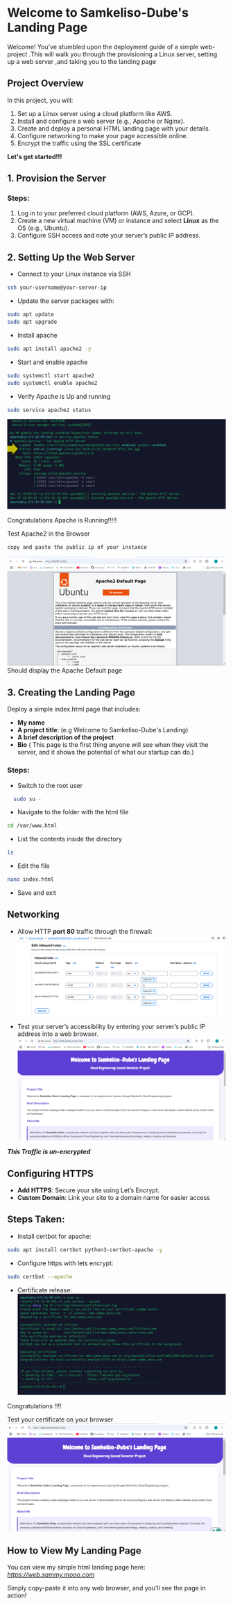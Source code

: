 # Welcome to Samkeliso-Dube's Landing Page

Welcome! You’ve stumbled upon the deployment guide of a simple web-project .This will walk you through the provisioning a Linux server, setting up a web server ,and taking you to the landing page

## **Project Overview**

In this project, you will:

1. Set up a Linux server using a cloud platform like AWS.
2. Install and configure a web server (e.g., Apache or Nginx).
3. Create and deploy a personal HTML landing page with your details.
4. Configure networking to make your page accessible online.
5. Encrypt the traffic using the SSL certificate

**Let's get started!!!**

## 1. **Provision the Server**

### Steps:

1. Log in to your preferred cloud platform (AWS, Azure, or GCP).
2. Create a new virtual machine (VM) or instance and select **Linux** as the OS (e.g., Ubuntu).
3. Configure SSH access and note your server’s public IP address.

## 2. **Setting Up the Web Server**

- Connect to your Linux instance via SSH

```bash
ssh your-username@your-server-ip
```

- Update the server packages with:

```bash
sudo apt update
sudo apt upgrade
```

- Install apache

```bash
sudo apt install apache2 -y
```

- Start and enable apache

```bash
sudo systemctl start apache2
sudo systemctl enable apache2
```

- Verify Apache is Up and running

```bash
sudo service apache2 status
```

![Apache status](./images/apache%20status.png)

Congratulations Apache is Running!!!!!

Test Apache2 in the Browser

```bash
copy and paste the public ip of your instance
```

![Apache running on web browser](./images/apache2.png)
Should display the Apache Default page

## 3. **Creating the Landing Page**

Deploy a simple index.html page that includes:

- **My name**
- **A project title**: (e.g Welcome to Samkeliso-Dube's Landing)
- **A brief description of the project**
- **Bio** (
  This page is the first thing anyone will see when they visit the server, and it shows the potential of what our startup can do.)

### Steps:

- Switch to the root user

```bash
  sudo su -
```

- Navigate to the folder with the html file

```bash
cd /var/www.html
```

- List the contents inside the directory

```bash
ls
```

- Edit the file

```bash
nano index.html
```

- Save and exit



## **Networking**

-  Allow HTTP **port 80** traffic through the firewall:
   ![Port 80 allowed](./images/port-80-allowed.png)



- Test your server’s accessibility by entering your server’s public IP address into a web browser.
![Server availability](./images/moo-URL.png)

***This Traffic is un-encrypted*** 



## **Configuring HTTPS**

- **Add HTTPS**: Secure your site using Let’s Encrypt.
- **Custom Domain**: Link your site to a domain name for easier access

## **Steps Taken:**

- Install certbot for apache:

```bash
sudo apt install certbot python3-certbot-apache -y
```

- Configure https with lets encrypt:

```bash
sudo certbot --apache
```

- Certificate release:
![View my secure site](./images/successful-ssl.png)

Congratulations !!!!

Test your certificate on your browser
![view my ssl-certificate](./images/encrypted-traffic.png)

## How to View My Landing Page

You can view my simple html landing page here:
_https://web.sammy.mooo.com_

Simply copy-paste it into any web browser, and you’ll see the page in action!

